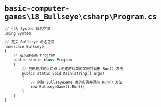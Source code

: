 # `basic-computer-games\18_Bullseye\csharp\Program.cs`

```py
// 引入 System 命名空间
using System;

// 定义 Bullseye 命名空间
namespace Bullseye
{
    // 定义静态类 Program
    public static class Program
    {
        // 应用程序的入口点；创建游戏类的实例并调用 Run() 方法
        public static void Main(string[] args)
        {
            // 创建 BullseyeGame 类的实例并调用 Run() 方法
            new BullseyeGame().Run();
        }
    }
}
```